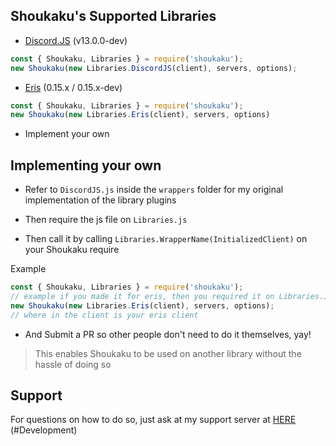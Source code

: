 ## Shoukaku's Supported Libraries

*   [Discord.JS](https://discord.js.org/#/) (v13.0.0-dev)

```js
const { Shoukaku, Libraries } = require('shoukaku');
new Shoukaku(new Libraries.DiscordJS(client), servers, options);
```

*   [Eris](https://abal.moe/Eris/) (0.15.x / 0.15.x-dev)

```js
const { Shoukaku, Libraries } = require('shoukaku');
new Shoukaku(new Libraries.Eris(client), servers, options)
```

*   Implement your own 

## Implementing your own

*   Refer to `DiscordJS.js` inside the `wrappers` folder for my original implementation of the library plugins

*   Then require the js file on `Libraries.js`

*   Then call it by calling `Libraries.WrapperName(InitializedClient)` on your Shoukaku require

Example
```js
const { Shoukaku, Libraries } = require('shoukaku');
// example if you made it for eris, then you required it on Libraries.JS with it's key being Eris
new Shoukaku(new Libraries.Eris(client), servers, options);
// where in the client is your eris client
```

*   And Submit a PR so other people don't need to do it themselves, yay!

> This enables Shoukaku to be used on another library without the hassle of doing so

## Support

For questions on how to do so, just ask at my support server at [HERE](https://discord.gg/FVqbtGu) (#Development)